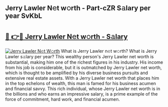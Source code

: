 ## Jerry Lawler N𝚎t w𝚘rth - Part-cZR S𝚊lary per year SvKbL

# <h2><a href="http://gc0cfmc.nevu.top/?p=Jerry+Lawler">🔗 👉🔴 Jerry Lawler N𝚎t w𝚘rth - S𝚊lary</a></h2>

[![Jerry Lawler N𝚎t W𝚘rth](https://i.imgur.com/Oavwk0R.jpeg)](http://gc0cfmc.nevu.top/?p=Jerry+Lawler)
What is Jerry Lawler n𝚎t w𝚘rth? What is Jerry Lawler s𝚊lary per year?
This wealthy person's Jerry Lawler net worth is substantial, making him one of the richest figures in his industry. His income from his job is considerable, but it is outmatched by Jerry Lawler net worth, which is thought to be amplified by his diverse business pursuits and extensive real estate assets. With a Jerry Lawler net worth that places him in the top echelons of wealth, this man is famed for his business acumen and financial savvy. This rich individual, whose Jerry Lawler net worth is in the billions and who earns an impressive salary, is a prime example of the force of commitment, hard work, and financial acumen.

